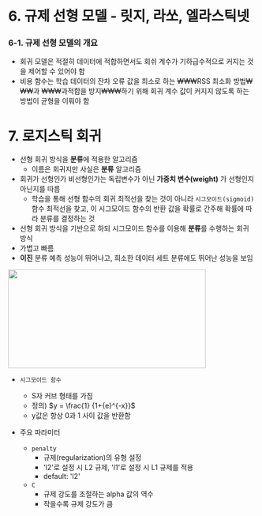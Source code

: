 # **6. 규제 선형 모델 - 릿지, 라쏘, 엘라스틱넷**

### **6-1. 규제 선형 모델의 개요**
- 회귀 모델은 적절히 데이터에 적합하면서도 회쉬 계수가 기하급수적으로 커지는 것을 제어할 수 있어야 함
- 비용 함수는 학습 데이터의 잔차 오류 값을 최소로 하는 ₩₩₩RSS 최소화 방법₩₩₩과 ₩₩₩과적합을 방지₩₩₩하기 위해 회귀 계수 값이 커지지 않도록 하는 방법이 균형을 이뤄야 함





# **7. 로지스틱 회귀**
- 선형 회귀 방식을 **분류**에 적용한 알고리즘
  - 이름은 회귀지만 사실은 **분류** 알고리즘
- 회귀가 선형인가 비선형인가는 독립변수가 아닌 **가중치 변수(weight)** 가 선형인지 아닌지를 따름
  - 학습을 통해 선형 함수의 회귀 최적선을 찾는 것이 아니라 ```시그모이드(sigmoid)``` 함수 최적선을 찾고, 이 시그모이드 함수의 반환 값을 확률로 간주해 확률에 따라 분류를 결정하는 것 
- 선형 회귀 방식을 기반으로 하되 시그모이드 함수를 이용해 **분류**를 수행하는 회귀 방식
- 가볍고 빠름
- **이진** 분류 예측 성능이 뛰어나고, 희소한 데이터 세트 분류에도 뛰어난 성능을 보임

<img src = "https://github.com/chasubeen/ESAA_8th_YB/assets/98953721/d53ea33b-8e8c-44c5-ade1-d758f7d25d68" width = 400 height = 200>

- ```시그모이드 함수```
  - S자 커브 형태를 가짐
  - 정의) $y = \frac{1} {1+{e}^{-x}}$ 
  - y값은 항상 0과 1 사이 값을 반환함
  
- 주요 파라미터
  - ```penalty```
    - 규제(regularization)의 유형 설정 
    - 'l2'로 설정 시 L2 규제, 'l1'로 설정 시 L1 규제를 적용
    - default: 'l2'
  - ```C```
    - 규제 강도를 조절하는 alpha 값의 역수
    - 작을수록 규제 강도가 큼
    




















